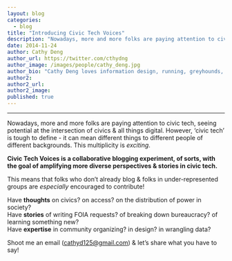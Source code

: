 ```yaml
---
layout: blog
categories: 
  - blog
title: "Introducing Civic Tech Voices"
description: "Nowadays, more and more folks are paying attention to civic tech, seeing potential at the intersection of civics & all things digital. Civic Tech Voices is a collaborative blogging experiment, of sorts, with the goal of amplifying more diverse perspectives & stories in civic tech."
date: 2014-11-24
author: Cathy Deng
author_url: https://twitter.com/cthydng
author_image: /images/people/cathy_deng.jpg
author_bio: "Cathy Deng loves information design, running, greyhounds, makin' stuff, math, & brevity. She works at DataMade, where she play with code & data on civic-minded projects."
author2:
author2_url:
author2_image:
published: true
---
```


<hr><p>Nowadays, more and more folks are paying attention to civic tech, seeing potential at the intersection of civics &amp; all things digital. However, &lsquo;civic tech&rsquo; is tough to define - it can mean different things to different people of different backgrounds. This multiplicity&nbsp;is <em>exciting</em>.</p>
<p><strong>Civic Tech Voices is a collaborative blogging experiment, of sorts, with the goal of amplifying more diverse perspectives &amp; stories in civic tech.</strong></p>
<p>This means that <span>folks who don&rsquo;t already blog &amp;&nbsp;</span>folks in under-represented groups are <em>especially</em>&nbsp;encouraged to contribute!</p>
<p>Have&nbsp;<strong>thoughts</strong>&nbsp;on civics? on access? on the distribution of power in society?<br>Have&nbsp;<strong>stories</strong>&nbsp;of writing FOIA requests? of breaking down bureaucracy? of learning something new?<br>Have&nbsp;<strong>expertise</strong>&nbsp;in community organizing? in design? in wrangling data?</p>
<p>Shoot me an email (<a href="mailto:cathyd125@gmail.com">cathyd125@gmail.com</a>) &amp; let&rsquo;s share what you have to say!</p>

